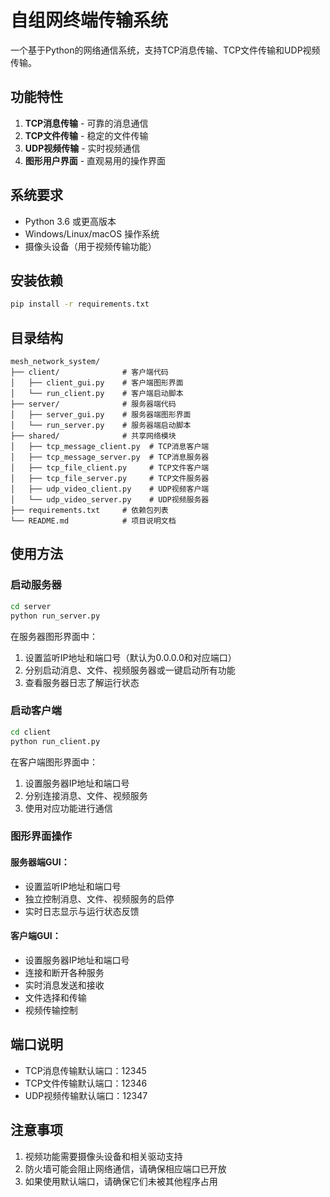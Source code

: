 # 自组网终端传输系统

一个基于Python的网络通信系统，支持TCP消息传输、TCP文件传输和UDP视频传输。

## 功能特性

1. **TCP消息传输** - 可靠的消息通信
2. **TCP文件传输** - 稳定的文件传输
3. **UDP视频传输** - 实时视频通信
4. **图形用户界面** - 直观易用的操作界面

## 系统要求

- Python 3.6 或更高版本
- Windows/Linux/macOS 操作系统
- 摄像头设备（用于视频传输功能）

## 安装依赖

```bash
pip install -r requirements.txt
```

## 目录结构

```
mesh_network_system/
├── client/              # 客户端代码
│   ├── client_gui.py    # 客户端图形界面
│   └── run_client.py    # 客户端启动脚本
├── server/              # 服务器端代码
│   ├── server_gui.py    # 服务器端图形界面
│   └── run_server.py    # 服务器端启动脚本
├── shared/              # 共享网络模块
│   ├── tcp_message_client.py  # TCP消息客户端
│   ├── tcp_message_server.py  # TCP消息服务器
│   ├── tcp_file_client.py     # TCP文件客户端
│   ├── tcp_file_server.py     # TCP文件服务器
│   ├── udp_video_client.py    # UDP视频客户端
│   └── udp_video_server.py    # UDP视频服务器
├── requirements.txt     # 依赖包列表
└── README.md            # 项目说明文档
```

## 使用方法

### 启动服务器

```bash
cd server
python run_server.py
```

在服务器图形界面中：

1. 设置监听IP地址和端口号（默认为0.0.0.0和对应端口）
2. 分别启动消息、文件、视频服务器或一键启动所有功能
3. 查看服务器日志了解运行状态

### 启动客户端

```bash
cd client
python run_client.py
```

在客户端图形界面中：

1. 设置服务器IP地址和端口号
2. 分别连接消息、文件、视频服务
3. 使用对应功能进行通信

### 图形界面操作

#### 服务器端GUI：

- 设置监听IP地址和端口号
- 独立控制消息、文件、视频服务的启停
- 实时日志显示与运行状态反馈

#### 客户端GUI：

- 设置服务器IP地址和端口号
- 连接和断开各种服务
- 实时消息发送和接收
- 文件选择和传输
- 视频传输控制

## 端口说明

- TCP消息传输默认端口：12345
- TCP文件传输默认端口：12346
- UDP视频传输默认端口：12347

## 注意事项

1. 视频功能需要摄像头设备和相关驱动支持
2. 防火墙可能会阻止网络通信，请确保相应端口已开放
3. 如果使用默认端口，请确保它们未被其他程序占用
